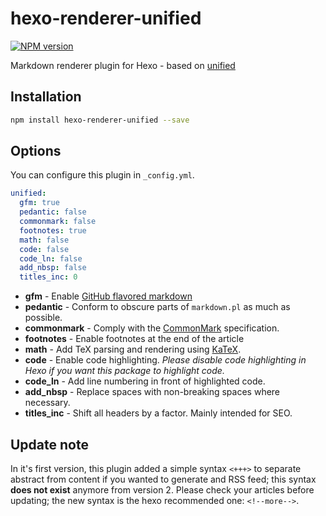 # hexo-renderer-unified

[![NPM version](https://badge.fury.io/js/hexo-renderer-unified.svg)](https://www.npmjs.com/package/hexo-renderer-unified)

Markdown renderer plugin for Hexo - based on [unified](https://github.com/unifiedjs/unified)

## Installation

```bash
npm install hexo-renderer-unified --save
```

## Options

You can configure this plugin in `_config.yml`.

``` yaml
unified:
  gfm: true
  pedantic: false
  commonmark: false
  footnotes: true
  math: false
  code: false
  code_ln: false
  add_nbsp: false
  titles_inc: 0
```

- **gfm** - Enable [GitHub flavored markdown](https://help.github.com/articles/github-flavored-markdown)
- **pedantic** - Conform to obscure parts of `markdown.pl` as much as possible.
- **commonmark** - Comply with the [CommonMark](https://spec.commonmark.org/current/) specification.
- **footnotes** - Enable footnotes at the end of the article
- **math** - Add TeX parsing and rendering using [KaTeX](https://katex.org/).
- **code** - Enable code highlighting. *Please disable code highlighting in Hexo if you want this package to highlight code.*
- **code_ln** - Add line numbering in front of highlighted code.
- **add_nbsp** - Replace spaces with non-breaking spaces where necessary.
- **titles_inc** - Shift all headers by a factor. Mainly intended for SEO.

## Update note

In it's first version, this plugin added a simple syntax `<+++>` to separate abstract from content if you wanted to generate and RSS feed; this syntax **does not exist** anymore from version 2. Please check your articles before updating; the new syntax is the hexo recommended one: `<!--more-->`.
